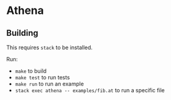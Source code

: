 # Athena

## Building

This requires `stack` to be installed.

Run:

- `make` to build
- `make test` to run tests
- `make run` to run an example
- `stack exec athena -- examples/fib.at` to run a specific file
